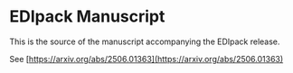 # EDIpack Manuscript 

This is the source of the manuscript accompanying the EDIpack release.   

See [https://arxiv.org/abs/2506.01363](https://arxiv.org/abs/2506.01363)
